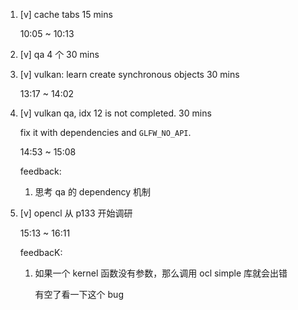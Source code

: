 1. [v] cache tabs 15 mins

    10:05 ~ 10:13

2. [v] qa 4 个 30 mins

3. [v] vulkan: learn create synchronous objects 30 mins

    13:17 ~ 14:02

4. [v] vulkan qa, idx 12 is not completed. 30 mins

    fix it with dependencies and `GLFW_NO_API`.

    14:53 ~ 15:08

    feedback:

    1. 思考 qa 的 dependency 机制

5. [v] opencl 从 p133 开始调研

    15:13 ~ 16:11

    feedbacK:

    1. 如果一个 kernel 函数没有参数，那么调用 ocl simple 库就会出错

        有空了看一下这个 bug
